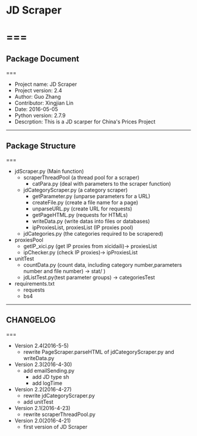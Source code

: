 # JD Scraper
===
===
## Package Document
===
  * Project name: JD Scraper
  * Project version: 2.4
  * Author: Guo Zhang
  * Contributor: Xingjian Lin
  * Date: 2016-05-05
  * Python version: 2.7.9
  * Descrption: This is a JD scarper for China's Prices Project

---

## Package Structure
===
  * jdScraper.py (Main function)
    * scraperThreadPool (a thread pool for a scraper)
      * catPara.py (deal with parameters to the scraper function)
    * jdCategoryScraper.py (a category scraper)
      * getParameter.py (unparse parameters for a URL)
      * createFile.py (create a file name for a page)
      * unparseURL.py (create URL for requests)
      * getPageHTML.py (requests for HTMLs)
      * writeData.py (write datas into files or databases)
      * ipProxiesList, proxiesList (IP proxies pool)
    * jdCategories.py (the categories required to be scrapered)
  * proxiesPool
    * getIP_xici.py (get IP proxies from xicidaili)-> proxiesList
    * ipChecker.py (check IP proxies)-> ipProxiesList
  * unitTest
    * countData.py (count data, including category number,parameters number and file number) -> stat/ )
    * jdListTest.py(test parameter groups) -> categoriesTest
  * requirements.txt
    * requests
    * bs4
   
---
    
## CHANGELOG
===
  * Version 2.4(2016-5-5)
    * rewrite PageScraper.parseHTML of jdCategoryScraper.py and writeData.py
  * Version 2.3(2016-4-30)
    * add emailSending.py
	  * add JD type sh
	  * add logTime
  * Version 2.2(2016-4-27)
    * rewrite jdCategoryScraper.py
    * add unitTest
  * Version 2.1(2016-4-23)
    * rewrite scraperThreadPool.py
  * Version 2.0(2016-4-21)    
    * first version of JD Scraper 
